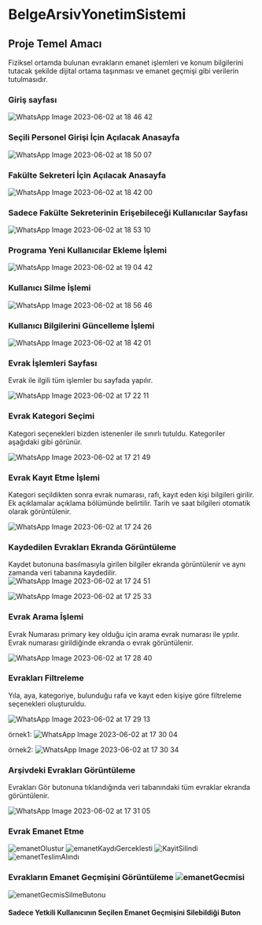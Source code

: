 # BelgeArsivYonetimSistemi

## Proje Temel Amacı
Fiziksel ortamda bulunan evrakların emanet işlemleri ve konum bilgilerini tutacak şekilde dijital ortama taşınması ve
emanet geçmişi gibi verilerin tutulmasıdır.


### Giriş sayfası

![WhatsApp Image 2023-06-02 at 18 46 42](https://github.com/yaseminyucel/BelgeArsivYonetimSistemi/assets/102298287/905f613b-bc36-4325-9286-5c1c141e59bd)

### Seçili Personel Girişi İçin Açılacak Anasayfa

![WhatsApp Image 2023-06-02 at 18 50 07](https://github.com/yaseminyucel/BelgeArsivYonetimSistemi/assets/102298287/7edeeacf-e291-43dd-8670-4c31d2bc0200)

### Fakülte Sekreteri İçin Açılacak Anasayfa

![WhatsApp Image 2023-06-02 at 18 42 00](https://github.com/yaseminyucel/BelgeArsivYonetimSistemi/assets/102298287/1fe2227b-d05e-4fcc-9639-6f7ed62cd6e1)


### Sadece Fakülte Sekreterinin Erişebileceği Kullanıcılar Sayfası
![WhatsApp Image 2023-06-02 at 18 53 10](https://github.com/yaseminyucel/BelgeArsivYonetimSistemi/assets/102298287/f1e1eded-3fd2-4fce-9787-3084eb012470)

### Programa Yeni Kullanıcılar Ekleme İşlemi
![WhatsApp Image 2023-06-02 at 19 04 42](https://github.com/yaseminyucel/BelgeArsivYonetimSistemi/assets/102298287/a7ea358b-d25a-4f42-a4da-083b1569224d)


### Kullanıcı Silme İşlemi

![WhatsApp Image 2023-06-02 at 18 56 46](https://github.com/yaseminyucel/BelgeArsivYonetimSistemi/assets/102298287/a3b80bd3-4468-4b26-a1ff-91bcbfb9bdfb)


### Kullanıcı Bilgilerini Güncelleme İşlemi


![WhatsApp Image 2023-06-02 at 18 42 01](https://github.com/yaseminyucel/BelgeArsivYonetimSistemi/assets/102298287/289e2656-abbc-40d2-b940-32b4b44b358c)


### Evrak İşlemleri Sayfası
   Evrak ile ilgili tüm işlemler bu sayfada yapılır.

![WhatsApp Image 2023-06-02 at 17 22 11](https://github.com/yaseminyucel/BelgeArsivYonetimSistemi/assets/102291607/6663c6e9-2291-4700-baf8-8a8f259f141b)

### Evrak Kategori Seçimi
  Kategori seçenekleri bizden istenenler ile sınırlı tutuldu. Kategoriler aşağıdaki gibi görünür.

![WhatsApp Image 2023-06-02 at 17 21 49](https://github.com/yaseminyucel/BelgeArsivYonetimSistemi/assets/102291607/f904a877-25ab-4c3c-9b6c-34f37e7f0f49)

### Evrak Kayıt Etme İşlemi
  Kategori seçildikten sonra evrak numarası, rafı, kayıt eden kişi bilgileri girilir. Ek açıklamalar açıklama bölümünde belirtilir. Tarih ve saat bilgileri otomatik olarak görüntülenir.

![WhatsApp Image 2023-06-02 at 17 24 26](https://github.com/yaseminyucel/BelgeArsivYonetimSistemi/assets/102291607/4074ec91-e466-4280-9796-4bd8c38d72e8)

### Kaydedilen Evrakları Ekranda Görüntüleme
  Kaydet butonuna basılmasıyla girilen bilgiler ekranda görüntülenir ve aynı zamanda veri tabanına kaydedilir.
![WhatsApp Image 2023-06-02 at 17 24 51](https://github.com/yaseminyucel/BelgeArsivYonetimSistemi/assets/102291607/6a24e406-cbf8-44a2-ace5-960198a51134)

![WhatsApp Image 2023-06-02 at 17 25 33](https://github.com/yaseminyucel/BelgeArsivYonetimSistemi/assets/102291607/c7ce0d07-4953-432f-b86b-6cffe1f0f8df)

### Evrak Arama İşlemi
  Evrak Numarası primary key olduğu için arama evrak numarası ile ypılır. Evrak numarası girildiğinde ekranda o evrak görüntülenir.

![WhatsApp Image 2023-06-02 at 17 28 40](https://github.com/yaseminyucel/BelgeArsivYonetimSistemi/assets/102291607/51bcaa09-3b28-4973-ac91-7ee59391f583)

### Evrakları Filtreleme
  Yıla, aya, kategoriye, bulunduğu rafa ve kayıt eden kişiye göre filtreleme seçenekleri oluşturuldu.

![WhatsApp Image 2023-06-02 at 17 29 13](https://github.com/yaseminyucel/BelgeArsivYonetimSistemi/assets/102291607/b74c80be-71a8-47c4-a9d0-25e5d4d9796c)

örnek1:
![WhatsApp Image 2023-06-02 at 17 30 04](https://github.com/yaseminyucel/BelgeArsivYonetimSistemi/assets/102291607/6c443cc5-a791-406e-91f7-36a767dc8e36)

örnek2:
![WhatsApp Image 2023-06-02 at 17 30 34](https://github.com/yaseminyucel/BelgeArsivYonetimSistemi/assets/102291607/d702aaed-7596-45f4-80a1-c2f932290b2a)

### Arşivdeki Evrakları Görüntüleme 
  Evrakları Gör butonuna tıklandığında veri tabanındaki tüm evraklar ekranda görüntülenir.
  
![WhatsApp Image 2023-06-02 at 17 31 05](https://github.com/yaseminyucel/BelgeArsivYonetimSistemi/assets/102291607/ec96f46d-5289-4e28-97d9-6d6e07bc514e)


### Evrak Emanet Etme 

![emanetOlustur](https://github.com/yaseminyucel/BelgeArsivYonetimSistemi/assets/109875607/9751fc10-a482-4239-926d-4c79c87ca66e)
![emanetKaydıGerceklesti](https://github.com/yaseminyucel/BelgeArsivYonetimSistemi/assets/109875607/557db171-8a17-4aca-a396-617e3495526a)
![KayitSilindi](https://github.com/yaseminyucel/BelgeArsivYonetimSistemi/assets/109875607/cbb6da56-1f60-4749-9f41-b1bcf57a527c)
![emanetTeslimAlındı](https://github.com/yaseminyucel/BelgeArsivYonetimSistemi/assets/109875607/f8dbf114-2641-4d47-b92a-24e5ab357e78)


### Evrakların Emanet Geçmişini Görüntüleme ![emanetGecmisi](https://github.com/yaseminyucel/BelgeArsivYonetimSistemi/assets/109875607/150c4cc7-d868-4112-8178-518366644e2a)
![emanetGecmisSilmeButonu](https://github.com/yaseminyucel/BelgeArsivYonetimSistemi/assets/109875607/3b2a1310-091f-417d-b0d3-535badfa137a)

#### Sadece Yetkili Kullanıcının Seçilen Emanet Geçmişini Silebildiği Buton





